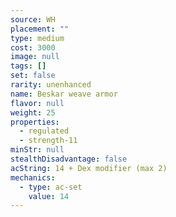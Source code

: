 ```yaml
---
source: WH
placement: ""
type: medium
cost: 3000
image: null
tags: []
set: false
rarity: unenhanced
name: Beskar weave armor
flavor: null
weight: 25
properties:
  - regulated
  - strength-11
minStr: null
stealthDisadvantage: false
acString: 14 + Dex modifier (max 2)
mechanics:
  - type: ac-set
    value: 14
---
```

